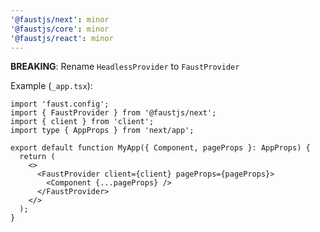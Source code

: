 ```yaml
---
'@faustjs/next': minor
'@faustjs/core': minor
'@faustjs/react': minor
---
```


**BREAKING**: Rename `HeadlessProvider` to `FaustProvider`

Example (`_app.tsx`):

```tsx
import 'faust.config';
import { FaustProvider } from '@faustjs/next';
import { client } from 'client';
import type { AppProps } from 'next/app';

export default function MyApp({ Component, pageProps }: AppProps) {
  return (
    <>
      <FaustProvider client={client} pageProps={pageProps}>
        <Component {...pageProps} />
      </FaustProvider>
    </>
  );
}
```
